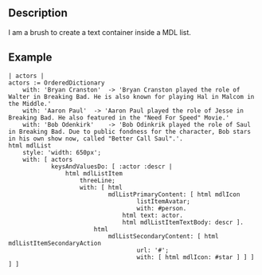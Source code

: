 Description
--------------------

I am a brush to create a text container inside a MDL list.

Example
--------------------

	| actors |
	actors := OrderedDictionary
		with: 'Bryan Cranston' 	-> 'Bryan Cranston played the role of Walter in Breaking Bad. He is also known for playing Hal in Malcom in the Middle.'
		with: 'Aaron Paul' 	-> 'Aaron Paul played the role of Jesse in Breaking Bad. He also featured in the "Need For Speed" Movie.'
		with: 'Bob Odenkirk'	-> 'Bob Odinkrik played the role of Saul in Breaking Bad. Due to public fondness for the character, Bob stars in his own show now, called "Better Call Saul".'.
	html mdlList
		style: 'width: 650px';
		with: [ actors
				keysAndValuesDo: [ :actor :descr | 
					html mdlListItem
						threeLine;
						with: [ html
								mdlListPrimaryContent: [ html mdlIcon
										listItemAvatar;
										with: #person.
									html text: actor.
									html mdlListItemTextBody: descr ].
							html
								mdlListSecondaryContent: [ html mdlListItemSecondaryAction
										url: '#';
										with: [ html mdlIcon: #star ] ] ] ] ]
